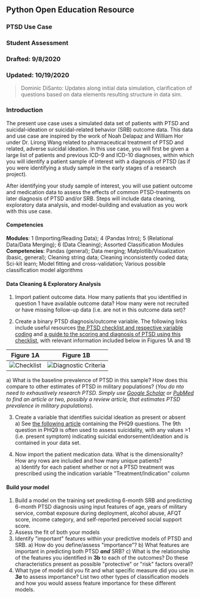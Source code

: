 ## Python Open Education Resource
### PTSD Use Case
### Student Assessment
### Drafted: 9/8/2020
### Updated: 10/19/2020
>	Dominic DiSanto: Updates along initial data simulation, clarification of questions based on data elements resulting structure in data sim.

### Introduction

The present use case uses a simulated data set of patients with PTSD and suicidal-ideation or suicidal-related behavior (SRB) outcome data. This data and use case are inspired by the work of Noah Delapaz and William Hor under Dr. Lirong Wang related to pharmaceutical treatment of PTSD and related, adverse suicidal ideation. In this use case, you will first be given a large list of patients and previous ICD-9 and ICD-10 diagnoses, within which you will identify a patient sample of interest with a diagnosis of PTSD (as if you were identifying a study sample in the early stages of a research project).   
  
After identifying your study sample of interest, you will use patient outcome and medication data to assess the effects of common PTSD-treatments on later diagnosis of PTSD and/or SRB. Steps will include data cleaning, exploratory data analysis, and model-building and evaluation as you work with this use case.


#### Competencies  
**Modules**: 1 (Importing/Reading Data); 4 (Pandas Intro); 5 (Relational Data/Data Merging); 6 (Data Cleaning); Assorted Classification Modules   
**Competencies**: Pandas (general); Data merging; Matplotlib/Visualization (basic, general); Cleaning string data; Cleaning inconsistently coded data; Sci-kit learn; Model fitting and cross-validation; Various possible classification model algorithms


#### Data Cleaning & Exploratory Analysis
1) Import patient outcome data. How many patients that you identified in question 1 have available outcome data? How many were not recruited or have missing follow-up data (i.e. are not in this outcome data set)?


2) Create a binary PTSD diagnosis/outcome variable. The following links include useful resources [the PTSD checklist and respective variable coding](https://www.ptsd.va.gov/professional/assessment/documents/PCL5_Standard_form.PDF) and [a guide to the scoring and diagnosis of PTSD using this checklist](https://www.ptsd.va.gov/professional/assessment/adult-sr/ptsd-checklist.asp#obtain), with relevant information included below in Figures 1A and 1B     
  
|Figure 1A|Figure 1B|
|---------|---------|
| ![Checklist](https://github.com/domdisanto/Python_OER/blob/master/Use%20Cases/PTSD%20%26%20SRB%20Use%20Case/Instructor%20Materials/Fig/PTSD_Checklist_vars.JPG)| ![Diagnostic Criteria](https://github.com/domdisanto/Python_OER/blob/master/Use%20Cases/PTSD%20%26%20SRB%20Use%20Case/Instructor%20Materials/Fig/PTSD_Diagnosis_Criteria.png) |  
  
a) What is the baseline prevalence of PTSD in this sample? How does this compare to other estimates of PTSD in military populations? (*You do nto need to exhaustively research PTSD. Simply use [Google Scholar](http://scholar.google.com/) or [PubMed](https://www.ncbi.nlm.nih.gov/pubmed) to find an article or two, possibly a review article, that estimates PTSD prevalence in military populations*).   

3) Create a variable that identifies suicidal ideation as present or absent      
     a) See [the following article](https://www.ncbi.nlm.nih.gov/pmc/articles/PMC1495268/#app1) containing the PHQ9 questions. The 9th question in PHQ9 is often used to assess suicidality, with any values >1 (i.e. present symptom) indicating suicidal endorsement/ideation and is contained in your data set. 

4) Now import the patient medication data. What is the dimensionality? How any rows are included and how many unique patients?   
     a) Identify for each patient whether or not a PTSD treatment was prescribed using the indication variable "Treatment/Indication" column

#### Build your model
1) Build a model on the training set predicting 6-month SRB and predicting 6-month PTSD diagnosis using input features of age, years of military service, combat exposure during deployment, alcohol abuse, AFQT score, income category, and self-reported perceived social support score.
2) Assess the fit of both your models  
3) Identify "important" features within your predictive models of PTSD and SRB. 
     a) How do you define/assess "importance"?
     b) What features are important in predicting both PTSD ***and*** SRB? 
     c) What is the relationship of the features you identified in **3b** to each of the outcomes? Do these characteristics present as possible "protective" or "risk" factors overall? 
4) What type of model did you fit and what specific measure did you use in ***3a*** to assess importance? List two other types of classification models and how you would assess feature importance for these different models. 
